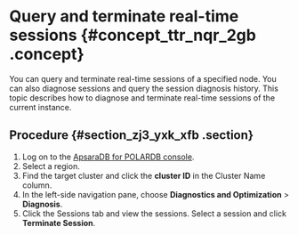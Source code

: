 # Query and terminate real-time sessions {#concept_ttr_nqr_2gb .concept}

You can query and terminate real-time sessions of a specified node. You can also diagnose sessions and query the session diagnosis history. This topic describes how to diagnose and terminate real-time sessions of the current instance.

## Procedure {#section_zj3_yxk_xfb .section}

1.  Log on to the [ApsaraDB for POLARDB console](https://polardb.console.aliyun.com/).
2.  Select a region.
3.  Find the target cluster and click the **cluster ID** in the Cluster Name column.
4.  In the left-side navigation pane, choose **Diagnostics and Optimization** \> **Diagnosis**.
5.  Click the Sessions tab and view the sessions. Select a session and click **Terminate Session**.

